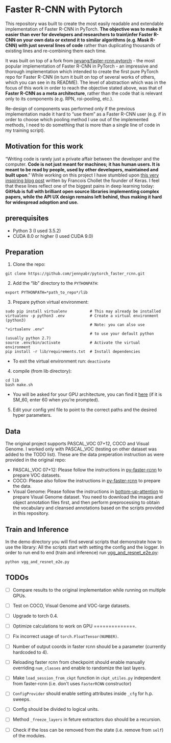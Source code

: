 # Faster R-CNN with Pytorch
This repository was built to create the most easily readable and extendable implementation of
Faster R-CNN in PyTorch. **The objective was to make it easier than ever for developers and
researchers to train\infer Faster R-CNN on your own data or extend it to similar algorithms
(e.g. Mask R-CNN) with just several lines of code** rather than duplicating thousands of existing
lines and re-combining them each time.

It was built on top of a fork from [jwyang/faster-rcnn.pytorch](https://github.com/jwyang/faster-rcnn.pytorch) - the
most popular implementation of Faster R-CNN in PyTorch - an impressive and thorough implementation which
intended to create the first pure PyTorch repo for Faster R-CNN (in turn it built on top of several works of others,
which you can see in its README).
The level of abstraction which was in the focus of this work in order to reach the
objective stated above, was that of **Faster R-CNN as a meta architecture**, rather than the code that is
relevant only to its components (e.g. RPN, roi-pooling, etc.).

Re-design of components was performed only if the previous implementation made it hard to “use them”
as a Faster R-CNN user (e.g. if in order to choose which pooling method I use out of the implemented methods,
I need to do something that is more than a single line of code in my training script).


## Motivation for this work
“Writing code is rarely just a private affair between the developer and the computer.
**Code is not just meant for machines; it has human users. It is meant to be read by people, used by other developers,
maintained and built upon**.” While working on this project I have stumbled upon
[this very inspiring blog post](https://blog.keras.io/author/francois-chollet.html) written by Francois Chollet
the founder of Keras. I feel that these lines reflect one of the biggest pains in deep learning today: **GitHub is
full with brilliant open source libraries implementing complex papers, while the API UX design remains left behind,
thus making it hard for widespread adoption and use.**


## prerequisites
- Python 3 (I used 3.5.2)
- CUDA 8.0 or higher (I used CUDA 9.0)


## Preparation
1. Clone the repo:
```
git clone https://github.com/jennyabr/pytorch_faster_rcnn.git
```

2. Add the “lib” directory to the `PYTHONPATH`:
```
export PYTHONPATH=*path_to_repo*/lib
```

3. Prepare python virtual environment:
```
sudo pip install virtualenv          # This may already be installed
virtualenv -p python3 .env           # Create a virtual environment (python3)
                                     # Note: you can also use "virtualenv .env"
                                     # to use your default python (usually python 2.7)
source .env/bin/activate             # Activate the virtual environment
pip install -r lib/requirements.txt  # Install dependencies
```
* To exit the virtual environment run: `deactivate`

4. compile (from lib directory):
```
cd lib
bash make.sh
```
* You will be asked for your GPU architecture,
you can find it [here](http://arnon.dk/matching-sm-architectures-arch-and-gencode-for-various-nvidia-cards/)
(if it is SM_60, enter 60 when you’re prompted).

5. Edit your config yml file to point to the correct paths and the desired hyper parameters.


## Data
The original project supports PASCAL_VOC 07+12, COCO and Visual Genome.
I worked only with PASCAL_VOC (testing on other dataset was added to the TODO list).
These are the data preperation instruction as were provided in the original repo:
- PASCAL_VOC 07+12: Please follow the instructions in [py-faster-rcnn](https://github.com/rbgirshick/py-faster-rcnn#beyond-the-demo-installation-for-training-and-testing-models)
to prepare VOC datasets.
- COCO: Please also follow the instructions in [py-faster-rcnn](https://github.com/rbgirshick/py-faster-rcnn#beyond-the-demo-installation-for-training-and-testing-models)
to prepare the data.
- Visual Genome: Please follow the instructions in [bottom-up-attention](https://github.com/peteanderson80/bottom-up-attention)
to prepare Visual Genome dataset. You need to download the images and object annotation files first,
and then perform preprocessing to obtain the vocabulary and cleansed annotations based on the
scripts provided in this repository.


## Train and Inference
In the demo directory you will find several scripts that demonstrate how to use the library:
All the scripts start with setting the config and the logger.
In order to run end to end (train and inference) run [vgg_and_resnet_e2e.py](https://github.com/jennyabr/pytorch_faster_rcnn/blob/master/demos/vgg_and_resnet_e2e.py):
```
python vgg_and_resnet_e2e.py
```
## TODOs
- [ ] Compare results to the original implementation while running on multiple GPUs.
- [ ] Test on COCO, Visual Genome and VOC-large datasets.
- [ ] Upgrade to torch 0.4.
- [ ] Optimize calculations to work on GPU ==============.
- [ ] Fix incorrect usage of `torch.FloatTensor(NUMBER)`.
- [ ] Number of output coords in faster rcnn should be a parameter (currently hardcoded to 4).
- [ ] Reloading faster rcnn from checkpoint should enable manually overriding `num_classes` and enable to randomize the last layers.
- [ ] Make `load_session_from_ckpt` function in `ckpt_utiles.py` independent from faster-rcnn (i.e. don't uses `FasterRCNN` constructor)
- [ ] `ConfigProvider` should enable setting attributes inside `_cfg` for h.p. sweeps.
- [ ] Config should be divided to logical units.
- [ ] Method `_freeze_layers` in feture extractors duo should be a recursion.
- [ ] Check if the loss can be removed from the state (i.e. remove from `self`) of the modules.

